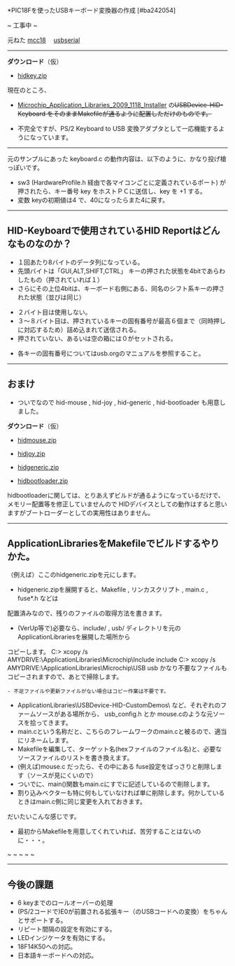 ﻿*PIC18Fを使ったUSBキーボード変換器の作成 [#ba242054]

~
工事中
~

元ねた
[mcc18](mcc18.md) 　[usbserial](usbserial.md) 


- - - -

**ダウンロード**（仮）
- [hidkey.zip](https://github.com/iruka-/ATMEL_AVR/blob/master/web/upload/PIC/hidkey.zip) 

<!-- dummy comment line for breaking list -->

現在のところ、
- [Microchip_Application_Libraries_2009_1118_Installer](http://www.microchip.com/microchip.www.securesoftwarelist/whatsnewsoftware.aspx?lang=en) の~~USBDevice-HID-Keyboard をそのままMakefileが通るように配置しただけのものです。~~

<!-- dummy comment line for breaking list -->

- 不完全ですが、PS/2 Keyboard to USB 変換アダプタとして一応機能するようになっています。

<!-- dummy comment line for breaking list -->

- - - -
元のサンプルにあった keyboard.c の動作内容は、以下のように、かなり投げ槍っぽいです。

- sw3 (HardwareProfile.h 経由で各マイコンごとに定義されているポート) が押されたら、キー番号 key をホストＰＣに送信し、key を +1 する。
- 変数 keyの初期値は4 で、40になったらまた4に戻す。

<!-- dummy comment line for breaking list -->

- - - -
## HID-Keyboardで使用されているHID Reportはどんなものなのか？

- １回あたり8バイトのデータ列になっている。
- 先頭バイトは「GUI,ALT,SHIFT,CTRL」 キーの押された状態を4bitであらわしたもの（押されていれば１）
- さらにその上位4bitは、キーボード右側にある、同名のシフト系キーの押された状態（並びは同じ）

<!-- dummy comment line for breaking list -->

- ２バイト目は使用しない。
- ３〜８バイト目は、押されているキーの固有番号が最高６個まで（同時押しに対応するため）詰め込まれて送信される。
- 押されていない、あるいは空の箱には０がセットされる。

<!-- dummy comment line for breaking list -->

- 各キーの固有番号についてはusb.orgのマニュアルを参照すること。

<!-- dummy comment line for breaking list -->



- - - -
## おまけ

- ついでなので hid-mouse , hid-joy , hid-generic , hid-bootloader も用意しました。

<!-- dummy comment line for breaking list -->

**ダウンロード**（仮）
- [hidmouse.zip](https://github.com/iruka-/ATMEL_AVR/blob/master/web/upload/PIC/hidmouse.zip) 

<!-- dummy comment line for breaking list -->

- [hidjoy.zip](https://github.com/iruka-/ATMEL_AVR/blob/master/web/upload/PIC/hidjoy.zip) 

<!-- dummy comment line for breaking list -->

- [hidgeneric.zip](https://github.com/iruka-/ATMEL_AVR/blob/master/web/upload/PIC/hidgeneric.zip) 

<!-- dummy comment line for breaking list -->

- [hidbootloader.zip](https://github.com/iruka-/ATMEL_AVR/blob/master/web/upload/PIC/hidbootloader.zip) 

<!-- dummy comment line for breaking list -->

hidbootloaderに関しては、とりあえずビルドが通るようになっているだけで、メモリー配置等を修正していませんので
HIDデバイスとしての動作はすると思いますがブートローダーとしての実用性はありません。

- - - -
## ApplicationLibrariesをMakefileでビルドするやりかた。



（例えば）ここのhidgeneric.zipを元にします。
- hidgeneric.zipを展開すると、Makefile , リンカスクリプト , main.c , fuse*.h などは

<!-- dummy comment line for breaking list -->
配置済みなので、残りのファイルの取得方法を書きます。

- (VerUp等で)必要なら、include/ , usb/ ディレクトリを元のApplicationLibrariesを展開した場所から

<!-- dummy comment line for breaking list -->
コピーします。
	C:> xcopy /s AMYDRIVE:\ApplicationLibraries\Microchip\Include include
	C:> xcopy /s AMYDRIVE:\ApplicationLibraries\Microchip\USB     usb
かなり不要なファイルもコピーされますので、あとで掃除します。

    - 不足ファイルや更新ファイルがない場合はコピー作業は不要です。

<!-- dummy comment line for breaking list -->

- ApplicationLibraries\USBDevice-HID-CustomDemos\ など、それぞれのファームソースがある場所から、 usb_config.h とか mouse.cのような元ソースを拾ってきます。
- main.cという名称だと、こちらのフレームワークのmain.cと被るので、適当にリネームします。
- Makefileを編集して、ターゲット名(hexファイルのファイル名)と、必要なソースファイルのリストを書き換えます。
- (例えば)mouse.c だったら、その中にある fuse設定をばっさりと削除します（ソースが見にくいので）
- ついでに、main()関数もmain.cにすでに記述しているので削除します。
- 割り込みベクターも特に何もしていなければ単に削除します。何かしているときはmain.c側に同じ変更を入れておきます。

<!-- dummy comment line for breaking list -->

だいたいこんな感じです。
- 最初からMakefileを用意してくれていれば、苦労することはないのに・・・。

<!-- dummy comment line for breaking list -->

~
~
~
~
~
- - - -
## 今後の課題
- 6 keyまでのロールオーバーの処理
- (PS/2コードで)E0が前置される拡張キー（のUSBコードへの変換）をちゃんとサポートする。
- リピート間隔の設定を有効にする。
- LEDインジケータを有効にする。
- 18F14K50への対応。
- 日本語キーボードへの対応。

